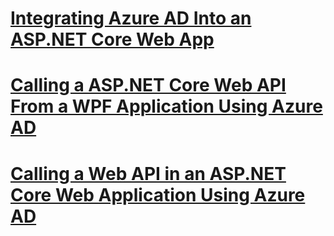 # [Integrating Azure AD Into an ASP.NET Core Web App](https://azure.microsoft.com/documentation/samples/active-directory-dotnet-webapp-openidconnect-aspnetcore)
# [Calling a ASP.NET Core Web API From a WPF Application Using Azure AD](https://azure.microsoft.com/documentation/samples/active-directory-dotnet-native-aspnetcore)
# [Calling a Web API in an ASP.NET Core Web Application Using Azure AD](https://azure.microsoft.com/documentation/samples/active-directory-dotnet-webapp-webapi-openidconnect-aspnetcore)

